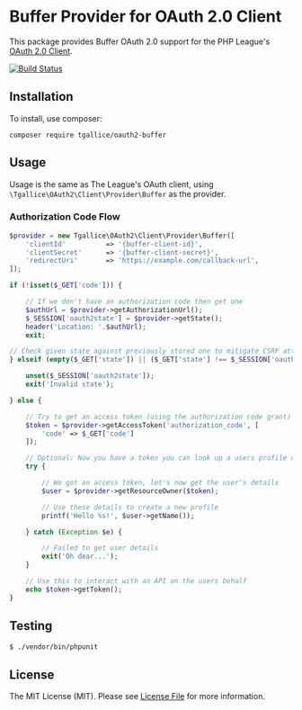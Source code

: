 # Buffer Provider for OAuth 2.0 Client

This package provides Buffer OAuth 2.0 support for the PHP League's [OAuth 2.0 Client](https://github.com/thephpleague/oauth2-client).

[![Build Status](https://travis-ci.org/tgallice/oauth2-buffer.png?branch=master)](https://travis-ci.org/tgallice/oauth2-buffer)

## Installation

To install, use composer:

```
composer require tgallice/oauth2-buffer
```

## Usage

Usage is the same as The League's OAuth client, using `\Tgallice\OAuth2\Client\Provider\Buffer` as the provider.

### Authorization Code Flow

```php
$provider = new Tgallice\OAuth2\Client\Provider\Buffer([
    'clientId'          => '{buffer-client-id}',
    'clientSecret'      => '{buffer-client-secret}',
    'redirectUri'       => 'https://example.com/callback-url',
]);

if (!isset($_GET['code'])) {

    // If we don't have an authorization code then get one
    $authUrl = $provider->getAuthorizationUrl();
    $_SESSION['oauth2state'] = $provider->getState();
    header('Location: '.$authUrl);
    exit;

// Check given state against previously stored one to mitigate CSRF attack
} elseif (empty($_GET['state']) || ($_GET['state'] !== $_SESSION['oauth2state'])) {

    unset($_SESSION['oauth2state']);
    exit('Invalid state');

} else {

    // Try to get an access token (using the authorization code grant)
    $token = $provider->getAccessToken('authorization_code', [
        'code' => $_GET['code']
    ]);

    // Optional: Now you have a token you can look up a users profile data
    try {

        // We got an access token, let's now get the user's details
        $user = $provider->getResourceOwner($token);

        // Use these details to create a new profile
        printf('Hello %s!', $user->getName());

    } catch (Exception $e) {

        // Failed to get user details
        exit('Oh dear...');
    }

    // Use this to interact with an API on the users behalf
    echo $token->getToken();
}
```

## Testing

``` bash
$ ./vendor/bin/phpunit
```

## License

The MIT License (MIT). Please see [License File](https://github.com/tgallice/oauth2-buffer/blob/master/LICENSE) for more information.
